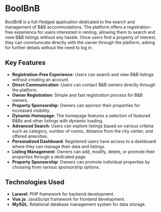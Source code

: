 # BoolBnB

BoolBnB is a full-fledged application dedicated to the search and management of B&B accommodations. The platform offers a registration-free experience for users interested in renting, allowing them to search and view B&B listings without any hassle. Once users find a property of interest, they can communicate directly with the owner through the platform, asking for further details without the need to log in.

## Key Features

- **Registration-Free Experience**: Users can search and view B&B listings without creating an account.
- **Direct Communication**: Users can contact B&B owners directly through the platform.
- **Owner Registration**: Simple and fast registration process for B&B owners.
- **Property Sponsorship**: Owners can sponsor their properties for increased visibility.
- **Dynamic Homepage**: The homepage features a selection of featured B&Bs and other listings with dynamic loading.
- **Advanced Search**: Users can explore listings based on various criteria such as category, number of rooms, distance from the city center, and offered amenities.
- **Personalized Dashboard**: Registered users have access to a dashboard where they can manage their data and listings.
- **Listing Management**: Owners can add, modify, delete, or promote their properties through a dedicated page.
- **Property Sponsorship**: Owners can promote individual properties by choosing from various sponsorship options.

## Technologies Used

- **Laravel**: PHP framework for backend development.
- **Vue.js**: JavaScript framework for frontend development.
- **MySQL**: Relational database management system for data storage.

